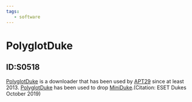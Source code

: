 ```yaml
---
tags:
   - software
---
```

# PolyglotDuke
## ID:S0518
[PolyglotDuke](software/S0518) is a downloader that has been used by [APT29](groups/G0016) since at least 2013. [PolyglotDuke](software/S0518) has been used to drop [MiniDuke](software/S0051).(Citation: ESET Dukes October 2019)
